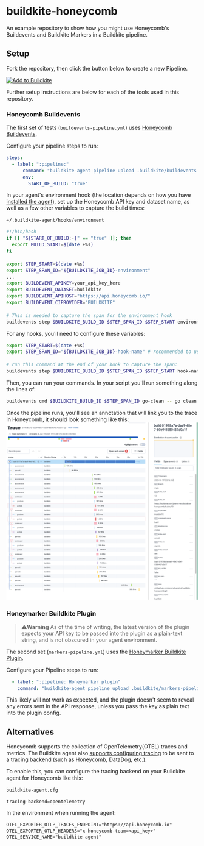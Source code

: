 

# buildkite-honeycomb
An example repository to show how you might use Honeycomb's Buildevents and Buildkite Markers in a Buildkite pipeline.

## Setup
Fork the repository, then click the button below to create a new Pipeline.

[![Add to Buildkite](https://buildkite.com/button.svg)](https://buildkite.com/new)

Further setup instructions are below for each of the tools used in this repository.

### Honeycomb Buildevents
The first set of tests (`buildevents-pipeline.yml`) uses [Honeycomb Buildevents](https://github.com/honeycombio/buildevents).

Configure your pipeline steps to run:
```yaml
steps:
  - label: ":pipeline:"
      command: "buildkite-agent pipeline upload .buildkite/buildevents-pipeline.yml"
      env:
        START_OF_BUILD: "true"
```



In your agent's environment hook (the location depends on how you have [installed the agent](https://buildkite.com/docs/agent/v3/installation)), set up the Honeycomb API key and dataset name, as well as a few other variables to capture the build times:

`~/.buildkite-agent/hooks/environment`
```bash
#!/bin/bash
if [[ "${START_OF_BUILD:-}" == "true" ]]; then
  export BUILD_START=$(date +%s)
fi

export STEP_START=$(date +%s)
export STEP_SPAN_ID="${BUILDKITE_JOB_ID}-environment"
...
export BUILDEVENT_APIKEY=your_api_key_here
export BUILDEVENT_DATASET=buildkite
export BUILDEVENT_APIHOST="https://api.honeycomb.io/"
export BUILDEVENT_CIPROVIDER="BUILDKITE"

# This is needed to capture the span for the environment hook
buildevents step $BUILDKITE_BUILD_ID $STEP_SPAN_ID $STEP_START environment
```
For any hooks, you'll need to configure these variables:
```bash
export STEP_START=$(date +%s)
export STEP_SPAN_ID="${BUILDKITE_JOB_ID}-hook-name" # recommended to use the hook name & job ID to identify the span in Honeycomb

# run this command at the end of your hook to capture the span:
buildevents step $BUILDKITE_BUILD_ID $STEP_SPAN_ID $STEP_START hook-name
```
Then, you can run your commands. In your script you'll run something along the lines of:
```bash
buildevents cmd $BUILDKITE_BUILD_ID $STEP_SPAN_ID go-clean -- go clean -testcache
```
Once the pipeline runs, you'll see an annotation that will link you to the trace in Honeycomb, it should look something like this:
![Honeycomb Trace](./img/buildkite-markers.png)

### Honeymarker Buildkite Plugin
>**⚠️Warning** As of the time of writing, the latest version of the plugin expects your API key to be passed into the plugin as a plain-text string, and is not obscured in your agent environment.

The second set (`markers-pipeline.yml`) uses the [Honeymarker Buildkite Plugin](https://github.com/tendnz/honeymarker-buildkite-plugin).

Configure your Pipeline steps to run:
```yaml
  - label: ":pipeline: Honeymarker plugin"
    command: "buildkite-agent pipeline upload .buildkite/markers-pipeline.yml"
```
This likely will not work as expected, and the plugin doesn't seem to reveal any errors sent in the API response, unless you pass the key as plain text into the plugin config.

## Alternatives
Honeycomb supports the collection of OpenTelemetry(OTEL) traces and metrics. The Buildkite agent also [supports configuring tracing](https://buildkite.com/docs/agent/v3/tracing#using-opentelemetry-tracing) to be sent to a tracing backend (such as Honeycomb, DataDog, etc.).

To enable this, you can configure the tracing backend on your Buildkite agent for Honeycomb like this:

`buildkite-agent.cfg`
```
tracing-backend=opentelemetry
```
In the environment when running the agent:
```
OTEL_EXPORTER_OTLP_TRACES_ENDPOINT="https://api.honeycomb.io"
OTEL_EXPORTER_OTLP_HEADERS="x-honeycomb-team=<api_key>"
OTEL_SERVICE_NAME="buildkite-agent"
```
